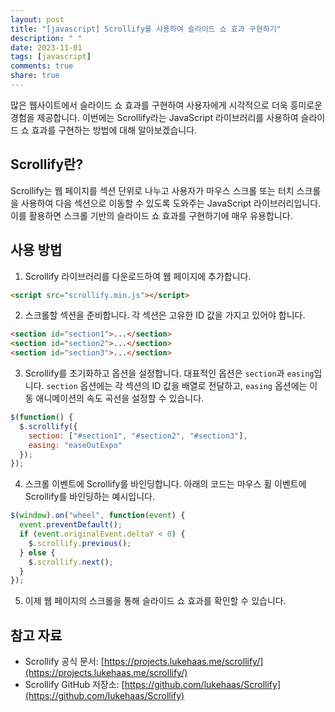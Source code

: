 ```yaml
---
layout: post
title: "[javascript] Scrollify를 사용하여 슬라이드 쇼 효과 구현하기"
description: " "
date: 2023-11-01
tags: [javascript]
comments: true
share: true
---
```


많은 웹사이트에서 슬라이드 쇼 효과를 구현하여 사용자에게 시각적으로 더욱 흥미로운 경험을 제공합니다. 이번에는 Scrollify라는 JavaScript 라이브러리를 사용하여 슬라이드 쇼 효과를 구현하는 방법에 대해 알아보겠습니다.

## Scrollify란?

Scrollify는 웹 페이지를 섹션 단위로 나누고 사용자가 마우스 스크롤 또는 터치 스크롤을 사용하여 다음 섹션으로 이동할 수 있도록 도와주는 JavaScript 라이브러리입니다. 이를 활용하면 스크롤 기반의 슬라이드 쇼 효과를 구현하기에 매우 유용합니다.

## 사용 방법

1. Scrollify 라이브러리를 다운로드하여 웹 페이지에 추가합니다.

```html
<script src="scrollify.min.js"></script>
```

2. 스크롤할 섹션을 준비합니다. 각 섹션은 고유한 ID 값을 가지고 있어야 합니다.

```html
<section id="section1">...</section>
<section id="section2">...</section>
<section id="section3">...</section>
```

3. Scrollify를 초기화하고 옵션을 설정합니다. 대표적인 옵션은 `section`과 `easing`입니다. `section` 옵션에는 각 섹션의 ID 값을 배열로 전달하고, `easing` 옵션에는 이동 애니메이션의 속도 곡선을 설정할 수 있습니다.

```javascript
$(function() {
  $.scrollify({
    section: ["#section1", "#section2", "#section3"],
    easing: "easeOutExpo"
  });
});
```

4. 스크롤 이벤트에 Scrollify를 바인딩합니다. 아래의 코드는 마우스 휠 이벤트에 Scrollify를 바인딩하는 예시입니다.

```javascript
$(window).on("wheel", function(event) {
  event.preventDefault();
  if (event.originalEvent.deltaY < 0) {
    $.scrollify.previous();
  } else {
    $.scrollify.next();
  }
});
```

5. 이제 웹 페이지의 스크롤을 통해 슬라이드 쇼 효과를 확인할 수 있습니다.

## 참고 자료

- Scrollify 공식 문서: [https://projects.lukehaas.me/scrollify/](https://projects.lukehaas.me/scrollify/)
- Scrollify GitHub 저장소: [https://github.com/lukehaas/Scrollify](https://github.com/lukehaas/Scrollify)